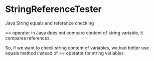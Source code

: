 # StringReferenceTester

Java String equals and reference checking

== operator in Java does not compare content of string variable, it compares references.

So, if we want to check string content of variables, we had better use equals method instead of == operator for string variables
